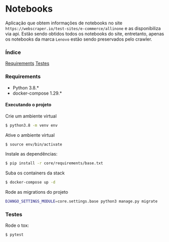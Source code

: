 # Notebooks

Aplicação que obtem informações de notebooks no site `https://webscraper.io/test-sites/e-commerce/allinone`
e as disponibiliza via api. Estão sendo obtidos todos os notebooks do site, entretanto, apenas os
notebooks da marca `Lenovo` estão sendo preservados pelo crawler.



### Índice

[Requirements](#requirements)
[Testes](#testes)



### Requirements


- Python 3.8.*
- docker-compose 1.29.*



#### Executando o projeto 


Crie um ambiente virtual
```bash
$ python3.8 -m venv env
```

Ative o ambiente virtual
```bash
$ source env/bin/activate
```

Instale as dependências:
```bash
$ pip install -r core/requirements/base.txt
```

Suba os containers da stack
```bash
$ docker-compose up -d
```

Rode as migrations do projeto
```bash
DJANGO_SETTINGS_MODULE=core.settings.base python3 manage.py migrate
```



### Testes


Rode o tox:
```bash
$ pytest
```
